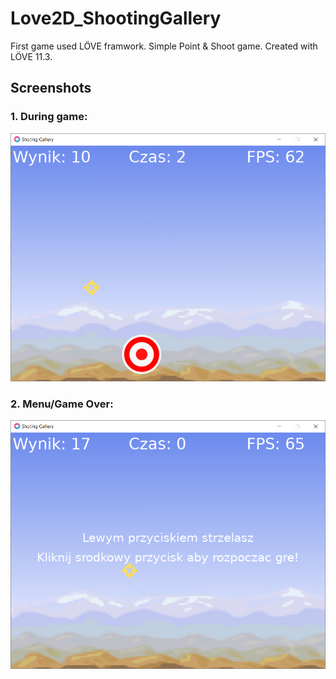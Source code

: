 # Love2D_ShootingGallery
 First game used LÖVE framwork. Simple Point & Shoot game. Created with LÖVE 11.3.
 
 ## Screenshots
 
 ### 1. During game:
 ![alt text](ScreenShots/1DuringGame.PNG)

 ### 2. Menu/Game Over:
 ![alt text](ScreenShots/2GameOver.PNG)
